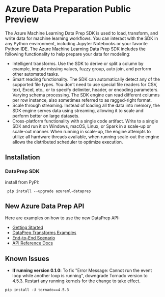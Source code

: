 
# Azure Data Preparation Public Preview

The Azure Machine Learning Data Prep SDK is used to load, transform, and write data for machine learning workflows. You can interact with the SDK in any Python environment, including Jupyter Notebooks or your favorite Python IDE. The Azure Machine Learning Data Prep SDK includes the following functionality to help prepare your data for modeling:

- Intelligent transforms. Use the SDK to derive or split a column by example, impute missing values, fuzzy group, auto join, and perform other automated tasks.
- Smart reading functionality. The SDK can automatically detect any of the supported file types. You don’t need to use special file readers for CSV, text, Excel, etc., or to specify delimiter, header, or encoding parameters.
Varying schema processing. The SDK engine can read different columns per row instance, also sometimes referred to as ragged-right format.
- Scale through streaming. Instead of loading all the data into memory, the SDK engine serves data using streaming, allowing it to scale and perform better on large datasets.
- Cross-platform functionality with a single code artifact. Write to a single SDK and run it on Windows, macOS, Linux, or Spark in a scale-up or scale-out manner. When running in scale-up, the engine attempts to utilize all hardware threads available, when running scale-out the engine allows the distributed scheduler to optimize execution.


## Installation
### DataPrep SDK
install from PyPI:
```    
 pip install --upgrade azureml-dataprep
```
## New Azure Data Prep API
Here are examples on how to use the new DataPrep API:
- [Getting Started](Scenarios/GettingStarted/getting-started.ipynb)
- [DataPrep Transforms Examples](API)
- [End-to-End Scenario](Scenarios/NYTaxiCab)
- [API Reference Docs](http://aka.ms/data-prep-sdk)

## Known Issues

- <b>If running version 0.1.0</b>: To fix "Error Message: Cannot run the event loop while another loop is running", downgrade Tornado version to 4.5.3. Restart any running kernels for the change to take effect.
```    
pip install -U tornado==4.5.3
```
